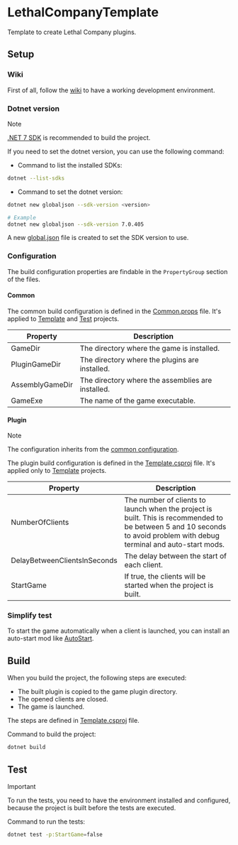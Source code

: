 # LethalCompanyTemplate

Template to create Lethal Company plugins.

## Setup

### Wiki

First of all, follow the [wiki](https://lethal.wiki/dev/initial-setup) to have a working development environment.

### Dotnet version

> [!Note]
> [.NET 7 SDK](https://dotnet.microsoft.com/en-us/download/dotnet/7.0) is recommended to build the project.

If you need to set the dotnet version, you can use the following command:

- Command to list the installed SDKs:

```bash
dotnet --list-sdks
```

- Command to set the dotnet version:

```bash
dotnet new globaljson --sdk-version <version>

# Example
dotnet new globaljson --sdk-version 7.0.405
```

A new [global.json](https://learn.microsoft.com/en-us/dotnet/core/tools/global-json) file is created to set the SDK
version to use.

### Configuration

The build configuration properties are findable in the `PropertyGroup` section of the files.

#### Common

The common build configuration is defined in the [Common.props](Common.props) file.
It's applied to [Template](Template) and [Test](Test) projects.

| Property        | Description                                       |
|-----------------|---------------------------------------------------|
| GameDir         | The directory where the game is installed.        |
| PluginGameDir   | The directory where the plugins are installed.    |
| AssemblyGameDir | The directory where the assemblies are installed. |
| GameExe         | The name of the game executable.                  |

#### Plugin

> [!Note]
> The configuration inherits from the [common configuration](#common).

The plugin build configuration is defined in the [Template.csproj](Template/Template.csproj) file.
It's applied only to [Template](Template) projects.

| Property                     | Description                                                                                                                                                             |
|------------------------------|-------------------------------------------------------------------------------------------------------------------------------------------------------------------------|
| NumberOfClients              | The number of clients to launch when the project is built. This is recommended to be between 5 and 10 seconds to avoid problem with debug terminal and auto-start mods. |
| DelayBetweenClientsInSeconds | The delay between the start of each client.                                                                                                                             |
| StartGame                    | If true, the clients will be started when the project is built.                                                                                                         |

### Simplify test

To start the game automatically when a client is launched, you can install an auto-start mod
like [AutoStart](https://thunderstore.io/c/lethal-company/p/qwbarch/AutoStart/).

## Build

When you build the project, the following steps are executed:

- The built plugin is copied to the game plugin directory.
- The opened clients are closed.
- The game is launched.

The steps are defined in [Template.csproj](Template/Template.csproj) file.

Command to build the project:

```bash
dotnet build
```

## Test

> [!IMPORTANT]
> To run the tests, you need to have the environment installed and configured, because the project is built before the
> tests are executed.

Command to run the tests:

```bash
dotnet test -p:StartGame=false
```

